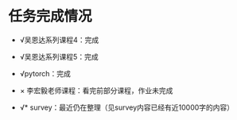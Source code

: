 # 任务完成情况

- √吴恩达系列课程4：完成


- √吴恩达系列课程5：完成


- √pytorch：完成


- × 李宏毅老师课程：看完前部分课程，作业未完成


- √* survey：最近仍在整理（见survey内容已经有近10000字的内容）



​																																									



